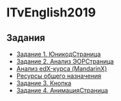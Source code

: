 # ITvEnglish2019
## Задания
+ [Задание 1. ЮникодСтраница]()
+ [Задание 2. Анализ ЭОРСтраница]()
+ [Анализ edX-курса (MandarinX)]()
+ [Ресурсы общего назначения]()
+ [Задание 3. Кнопка]()
+ [Задание 4. АнимацияСтраница]()
